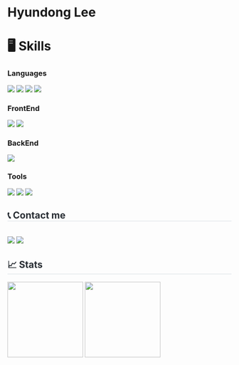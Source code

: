 # Hyundong Lee

# 🖥️ Skills
### Languages
<img src="https://img.shields.io/badge/C-A8B9CC?style=for-the-badge&logo=C&logoColor=white"> <img src="https://img.shields.io/badge/Python-3776AB?style=for-the-badge&logo=Python&logoColor=white">
<img src="https://img.shields.io/badge/Javascript-F7DF1E?style=for-the-badge&logo=Javascript&logoColor=white"> <img src="https://img.shields.io/badge/Java-007396?style=for-the-badge&logo=Java&logoColor=white">

### FrontEnd
<img src="https://img.shields.io/badge/HTML5-E34F26?style=for-the-badge&logo=HTML5&logoColor=white"> <img src="https://img.shields.io/badge/React-61DAFB?style=for-the-badge&logo=React&logoColor=white">

### BackEnd
<img src="https://img.shields.io/badge/Spring Boot-6DB33F?style=for-the-badge&logo=Spring Boot&logoColor=white">

### Tools
<img src="https://img.shields.io/badge/Xcode-147EFB?&style=for-the-badge&logo=Xcode&logoColor=white"> <img src="https://img.shields.io/badge/IntelliJ%20IDEA-000000.svg?&style=for-the-badge&logo=IntelliJ%20IDEA&logoColor=white">
<img src="https://img.shields.io/badge/vscode-007ACC?style=for-the-badge&logo=VisualStudioCode&logoColor=white">


<h2 style="border-bottom: 1px solid #d8dee4; color: #282d33;"> 📞 Contact me </h2> <br> 
<a href="mailto:lhd04ss@naver.com"><img src="https://img.shields.io/badge/naver-03C75A?style=for-the-badge&logo=naver&logoColor=white&link==mailto:lhd04ssl@naver.com"></a>
<a href="mailto:hyundongl@icloud.com"><img src="https://img.shields.io/badge/icloud-3693F3?style=for-the-badge&logo=icloud&logoColor=white&link==mailto:hyundongl@icloud.com"></a>


<h2 style="border-bottom: 1px solid #d8dee4; color: #282d33;"> 📈 Stats </h2>

<img src="https://github-readme-stats.vercel.app/api/top-langs/?username=hyundong-L&langs_count=10&layout=compact&theme=github_dark" style="height : 170px;"> <img src="https://github-readme-stats.vercel.app/api?username=hyundong-L&count_private=true&show_icons=true&theme=github_dark" style="height : 170px;">
